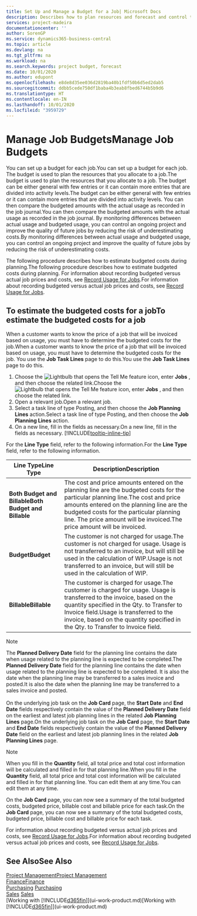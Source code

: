 ```yaml
---
title: Set Up and Manage a Budget for a Job| Microsoft Docs
description: Describes how to plan resources and forecast and control the costs of a project by setting up a budget for each job.
services: project-madeira
documentationcenter: ''
author: SorenGP
ms.service: dynamics365-business-central
ms.topic: article
ms.devlang: na
ms.tgt_pltfrm: na
ms.workload: na
ms.search.keywords: project budget, forecast
ms.date: 10/01/2020
ms.author: edupont
ms.openlocfilehash: e8de8d35ee036d2819ba40b1fdf50b6d5ed2dab5
ms.sourcegitcommit: ddbb5cede750df1baba4b3eab8fbed6744b5b9d6
ms.translationtype: HT
ms.contentlocale: en-IN
ms.lasthandoff: 10/01/2020
ms.locfileid: "3959729"
---
```

# <a name="manage-job-budgets"></a><span data-ttu-id="c1cba-103">Manage Job Budgets</span><span class="sxs-lookup"><span data-stu-id="c1cba-103">Manage Job Budgets</span></span>
<span data-ttu-id="c1cba-104">You can set up a budget for each job.</span><span class="sxs-lookup"><span data-stu-id="c1cba-104">You can set up a budget for each job.</span></span> <span data-ttu-id="c1cba-105">The budget is used to plan the resources that you allocate to a job.</span><span class="sxs-lookup"><span data-stu-id="c1cba-105">The budget is used to plan the resources that you allocate to a job.</span></span> <span data-ttu-id="c1cba-106">The budget can be either general with few entries or it can contain more entries that are divided into activity levels.</span><span class="sxs-lookup"><span data-stu-id="c1cba-106">The budget can be either general with few entries or it can contain more entries that are divided into activity levels.</span></span> <span data-ttu-id="c1cba-107">You can then compare the budgeted amounts with the actual usage as recorded in the job journal.</span><span class="sxs-lookup"><span data-stu-id="c1cba-107">You can then compare the budgeted amounts with the actual usage as recorded in the job journal.</span></span> <span data-ttu-id="c1cba-108">By monitoring differences between actual usage and budgeted usage, you can control an ongoing project and improve the quality of future jobs by reducing the risk of underestimating costs.</span><span class="sxs-lookup"><span data-stu-id="c1cba-108">By monitoring differences between actual usage and budgeted usage, you can control an ongoing project and improve the quality of future jobs by reducing the risk of underestimating costs.</span></span>

<span data-ttu-id="c1cba-109">The following procedure describes how to estimate budgeted costs during planning.</span><span class="sxs-lookup"><span data-stu-id="c1cba-109">The following procedure describes how to estimate budgeted costs during planning.</span></span> <span data-ttu-id="c1cba-110">For information about recording budgeted versus actual job prices and costs, see [Record Usage for Jobs](projects-how-record-job-usage.md).</span><span class="sxs-lookup"><span data-stu-id="c1cba-110">For information about recording budgeted versus actual job prices and costs, see [Record Usage for Jobs](projects-how-record-job-usage.md).</span></span>  

## <a name="to-estimate-the-budgeted-costs-for-a-job"></a><a name="JobBudgetCosts"></a> <span data-ttu-id="c1cba-111">To estimate the budgeted costs for a job</span><span class="sxs-lookup"><span data-stu-id="c1cba-111">To estimate the budgeted costs for a job</span></span>
<span data-ttu-id="c1cba-112">When a customer wants to know the price of a job that will be invoiced based on usage, you must have to determine the budgeted costs for the job.</span><span class="sxs-lookup"><span data-stu-id="c1cba-112">When a customer wants to know the price of a job that will be invoiced based on usage, you must have to determine the budgeted costs for the job.</span></span> <span data-ttu-id="c1cba-113">You use the **Job Task Lines** page to do this.</span><span class="sxs-lookup"><span data-stu-id="c1cba-113">You use the **Job Task Lines** page to do this.</span></span>

1. <span data-ttu-id="c1cba-114">Choose the ![Lightbulb that opens the Tell Me feature](media/ui-search/search_small.png "Tell me what you want to do") icon, enter **Jobs** , and then choose the related link.</span><span class="sxs-lookup"><span data-stu-id="c1cba-114">Choose the ![Lightbulb that opens the Tell Me feature](media/ui-search/search_small.png "Tell me what you want to do") icon, enter **Jobs** , and then choose the related link.</span></span>  
2. <span data-ttu-id="c1cba-115">Open a relevant job.</span><span class="sxs-lookup"><span data-stu-id="c1cba-115">Open a relevant job.</span></span>
3. <span data-ttu-id="c1cba-116">Select a task line of type Posting, and then choose the **Job Planning Lines** action.</span><span class="sxs-lookup"><span data-stu-id="c1cba-116">Select a task line of type Posting, and then choose the **Job Planning Lines** action.</span></span>
4. <span data-ttu-id="c1cba-117">On a new line, fill in the fields as necessary.</span><span class="sxs-lookup"><span data-stu-id="c1cba-117">On a new line, fill in the fields as necessary.</span></span> [!INCLUDE[tooltip-inline-tip](includes/tooltip-inline-tip_md.md)]   

<span data-ttu-id="c1cba-118">For the **Line Type** field, refer to the following information.</span><span class="sxs-lookup"><span data-stu-id="c1cba-118">For the **Line Type** field, refer to the following information.</span></span>  

| <span data-ttu-id="c1cba-119">Line Type</span><span class="sxs-lookup"><span data-stu-id="c1cba-119">Line Type</span></span> | <span data-ttu-id="c1cba-120">Description</span><span class="sxs-lookup"><span data-stu-id="c1cba-120">Description</span></span> |
| --- | --- |
| <span data-ttu-id="c1cba-121">**Both Budget and Billable**</span><span class="sxs-lookup"><span data-stu-id="c1cba-121">**Both Budget and Billable**</span></span> |<span data-ttu-id="c1cba-122">The cost and price amounts entered on the planning line are the budgeted costs for the particular planning line.</span><span class="sxs-lookup"><span data-stu-id="c1cba-122">The cost and price amounts entered on the planning line are the budgeted costs for the particular planning line.</span></span> <span data-ttu-id="c1cba-123">The price amount will be invoiced.</span><span class="sxs-lookup"><span data-stu-id="c1cba-123">The price amount will be invoiced.</span></span> |
| <span data-ttu-id="c1cba-124">**Budget**</span><span class="sxs-lookup"><span data-stu-id="c1cba-124">**Budget**</span></span> |<span data-ttu-id="c1cba-125">The customer is not charged for usage.</span><span class="sxs-lookup"><span data-stu-id="c1cba-125">The customer is not charged for usage.</span></span> <span data-ttu-id="c1cba-126">Usage is not transferred to an invoice, but will still be used in the calculation of WIP.</span><span class="sxs-lookup"><span data-stu-id="c1cba-126">Usage is not transferred to an invoice, but will still be used in the calculation of WIP.</span></span> |
| <span data-ttu-id="c1cba-127">**Billable**</span><span class="sxs-lookup"><span data-stu-id="c1cba-127">**Billable**</span></span> |<span data-ttu-id="c1cba-128">The customer is charged for usage.</span><span class="sxs-lookup"><span data-stu-id="c1cba-128">The customer is charged for usage.</span></span> <span data-ttu-id="c1cba-129">Usage is transferred to the invoice, based on the quantity specified in the Qty. to Transfer to Invoice field.</span><span class="sxs-lookup"><span data-stu-id="c1cba-129">Usage is transferred to the invoice, based on the quantity specified in the Qty. to Transfer to Invoice field.</span></span> |

> [!NOTE]  
> <span data-ttu-id="c1cba-130">The **Planned Delivery Date** field for the planning line contains the date when usage related to the planning line is expected to be completed.</span><span class="sxs-lookup"><span data-stu-id="c1cba-130">The **Planned Delivery Date** field for the planning line contains the date when usage related to the planning line is expected to be completed.</span></span> <span data-ttu-id="c1cba-131">It is also the date when the planning line may be transferred to a sales invoice and posted.</span><span class="sxs-lookup"><span data-stu-id="c1cba-131">It is also the date when the planning line may be transferred to a sales invoice and posted.</span></span> <br /><br /> <span data-ttu-id="c1cba-132">On the underlying job task on the **Job Card** page, the **Start Date** and **End Date** fields respectively contain the value of the **Planned Delivery Date** field on the earliest and latest job planning lines in the related **Job Planning Lines** page.</span><span class="sxs-lookup"><span data-stu-id="c1cba-132">On the underlying job task on the **Job Card** page, the **Start Date** and **End Date** fields respectively contain the value of the **Planned Delivery Date** field on the earliest and latest job planning lines in the related **Job Planning Lines** page.</span></span>

> [!NOTE]  
>   <span data-ttu-id="c1cba-133">When you fill in the **Quantity** field, all total price and total cost information will be calculated and filled in for that planning line.</span><span class="sxs-lookup"><span data-stu-id="c1cba-133">When you fill in the **Quantity** field, all total price and total cost information will be calculated and filled in for that planning line.</span></span> <span data-ttu-id="c1cba-134">You can edit them at any time.</span><span class="sxs-lookup"><span data-stu-id="c1cba-134">You can edit them at any time.</span></span>

<span data-ttu-id="c1cba-135">On the **Job Card** page, you can now see a summary of the total budgeted costs, budgeted price, billable cost and billable price for each task.</span><span class="sxs-lookup"><span data-stu-id="c1cba-135">On the **Job Card** page, you can now see a summary of the total budgeted costs, budgeted price, billable cost and billable price for each task.</span></span>

<span data-ttu-id="c1cba-136">For information about recording budgeted versus actual job prices and costs, see [Record Usage for Jobs](projects-how-record-job-usage.md).</span><span class="sxs-lookup"><span data-stu-id="c1cba-136">For information about recording budgeted versus actual job prices and costs, see [Record Usage for Jobs](projects-how-record-job-usage.md).</span></span>

## <a name="see-also"></a><span data-ttu-id="c1cba-137">See Also</span><span class="sxs-lookup"><span data-stu-id="c1cba-137">See Also</span></span>
[<span data-ttu-id="c1cba-138">Project Management</span><span class="sxs-lookup"><span data-stu-id="c1cba-138">Project Management</span></span>](projects-manage-projects.md)  
[<span data-ttu-id="c1cba-139">Finance</span><span class="sxs-lookup"><span data-stu-id="c1cba-139">Finance</span></span>](finance.md)  
<span data-ttu-id="c1cba-140">[Purchasing](purchasing-manage-purchasing.md)       </span><span class="sxs-lookup"><span data-stu-id="c1cba-140">[Purchasing](purchasing-manage-purchasing.md)       </span></span>  
<span data-ttu-id="c1cba-141">[Sales](sales-manage-sales.md)    </span><span class="sxs-lookup"><span data-stu-id="c1cba-141">[Sales](sales-manage-sales.md)    </span></span>  
<span data-ttu-id="c1cba-142">[Working with [!INCLUDE[d365fin](includes/d365fin_md.md)]](ui-work-product.md)</span><span class="sxs-lookup"><span data-stu-id="c1cba-142">[Working with [!INCLUDE[d365fin](includes/d365fin_md.md)]](ui-work-product.md)</span></span>  
